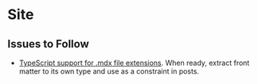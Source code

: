 # Site

## Issues to Follow

- [TypeScript support for .mdx file extensions](https://github.com/microsoft/TypeScript/issues/36440). When ready, extract front matter to its own type and use as a constraint in posts.
